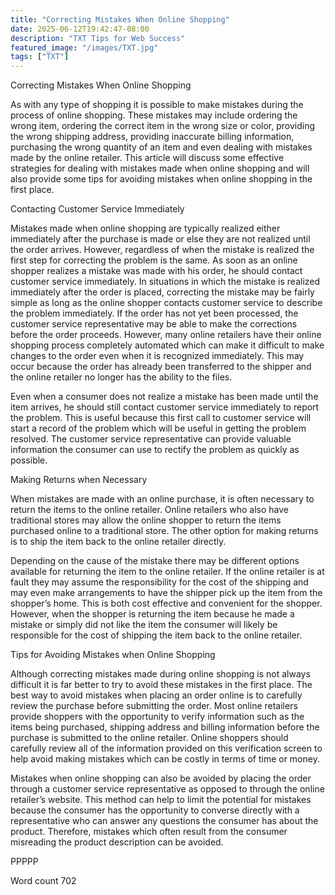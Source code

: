 ```yaml
---
title: "Correcting Mistakes When Online Shopping"
date: 2025-06-12T19:42:47-08:00
description: "TXT Tips for Web Success"
featured_image: "/images/TXT.jpg"
tags: ["TXT"]
---
```


Correcting Mistakes When Online Shopping

As with any type of shopping it is possible to make mistakes during the process of online shopping. These mistakes may include ordering the wrong item, ordering the correct item in the wrong size or color, providing the wrong shipping address, providing inaccurate billing information, purchasing the wrong quantity of an item and even dealing with mistakes made by the online retailer. This article will discuss some effective strategies for dealing with mistakes made when online shopping and will also provide some tips for avoiding mistakes when online shopping in the first place. 

Contacting Customer Service Immediately

Mistakes made when online shopping are typically realized either immediately after the purchase is made or else they are not realized until the order arrives. However, regardless of when the mistake is realized the first step for correcting the problem is the same. As soon as an online shopper realizes a mistake was made with his order, he should contact customer service immediately. In situations in which the mistake is realized immediately after the order is placed, correcting the mistake may be fairly simple as long as the online shopper contacts customer service to describe the problem immediately. If the order has not yet been processed, the customer service representative may be able to make the corrections before the order proceeds. However, many online retailers have their online shopping process completely automated which can make it difficult to make changes to the order even when it is recognized immediately. This may occur because the order has already been transferred to the shipper and the online retailer no longer has the ability to the files. 

Even when a consumer does not realize a mistake has been made until the item arrives, he should still contact customer service immediately to report the problem. This is useful because this first call to customer service will start a record of the problem which will be useful in getting the problem resolved. The customer service representative can provide valuable information the consumer can use to rectify the problem as quickly as possible. 

Making Returns when Necessary

When mistakes are made with an online purchase, it is often necessary to return the items to the online retailer. Online retailers who also have traditional stores may allow the online shopper to return the items purchased online to a traditional store. The other option for making returns is to ship the item back to the online retailer directly. 

Depending on the cause of the mistake there may be different options available for returning the item to the online retailer. If the online retailer is at fault they may assume the responsibility for the cost of the shipping and may even make arrangements to have the shipper pick up the item from the shopper’s home. This is both cost effective and convenient for the shopper. However, when the shopper is returning the item because he made a mistake or simply did not like the item the consumer will likely be responsible for the cost of shipping the item back to the online retailer. 

Tips for Avoiding Mistakes when Online Shopping

Although correcting mistakes made during online shopping is not always difficult it is far better to try to avoid these mistakes in the first place. The best way to avoid mistakes when placing an order online is to carefully review the purchase before submitting the order. Most online retailers provide shoppers with the opportunity to verify information such as the items being purchased, shipping address and billing information before the purchase is submitted to the online retailer. Online shoppers should carefully review all of the information provided on this verification screen to help avoid making mistakes which can be costly in terms of time or money.

Mistakes when online shopping can also be avoided by placing the order through a customer service representative as opposed to through the online retailer’s website. This method can help to limit the potential for mistakes because the consumer has the opportunity to converse directly with a representative who can answer any questions the consumer has about the product. Therefore, mistakes which often result from the consumer misreading the product description can be avoided. 

PPPPP

Word count 702

